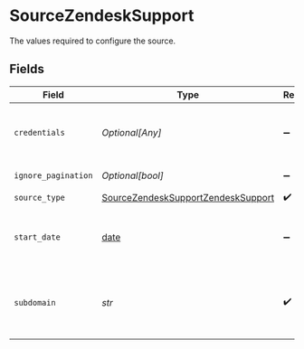 # SourceZendeskSupport

The values required to configure the source.


## Fields

| Field                                                                                                                                                                        | Type                                                                                                                                                                         | Required                                                                                                                                                                     | Description                                                                                                                                                                  | Example                                                                                                                                                                      |
| ---------------------------------------------------------------------------------------------------------------------------------------------------------------------------- | ---------------------------------------------------------------------------------------------------------------------------------------------------------------------------- | ---------------------------------------------------------------------------------------------------------------------------------------------------------------------------- | ---------------------------------------------------------------------------------------------------------------------------------------------------------------------------- | ---------------------------------------------------------------------------------------------------------------------------------------------------------------------------- |
| `credentials`                                                                                                                                                                | *Optional[Any]*                                                                                                                                                              | :heavy_minus_sign:                                                                                                                                                           | Zendesk allows two authentication methods. We recommend using `OAuth2.0` for Airbyte Cloud users and `API token` for Airbyte Open Source users.                              |                                                                                                                                                                              |
| `ignore_pagination`                                                                                                                                                          | *Optional[bool]*                                                                                                                                                             | :heavy_minus_sign:                                                                                                                                                           | Makes each stream read a single page of data.                                                                                                                                |                                                                                                                                                                              |
| `source_type`                                                                                                                                                                | [SourceZendeskSupportZendeskSupport](../../models/shared/sourcezendesksupportzendesksupport.md)                                                                              | :heavy_check_mark:                                                                                                                                                           | N/A                                                                                                                                                                          |                                                                                                                                                                              |
| `start_date`                                                                                                                                                                 | [date](https://docs.python.org/3/library/datetime.html#date-objects)                                                                                                         | :heavy_minus_sign:                                                                                                                                                           | The UTC date and time from which you'd like to replicate data, in the format YYYY-MM-DDT00:00:00Z. All data generated after this date will be replicated.                    | 2020-10-15T00:00:00Z                                                                                                                                                         |
| `subdomain`                                                                                                                                                                  | *str*                                                                                                                                                                        | :heavy_check_mark:                                                                                                                                                           | This is your unique Zendesk subdomain that can be found in your account URL. For example, in https://MY_SUBDOMAIN.zendesk.com/, MY_SUBDOMAIN is the value of your subdomain. |                                                                                                                                                                              |